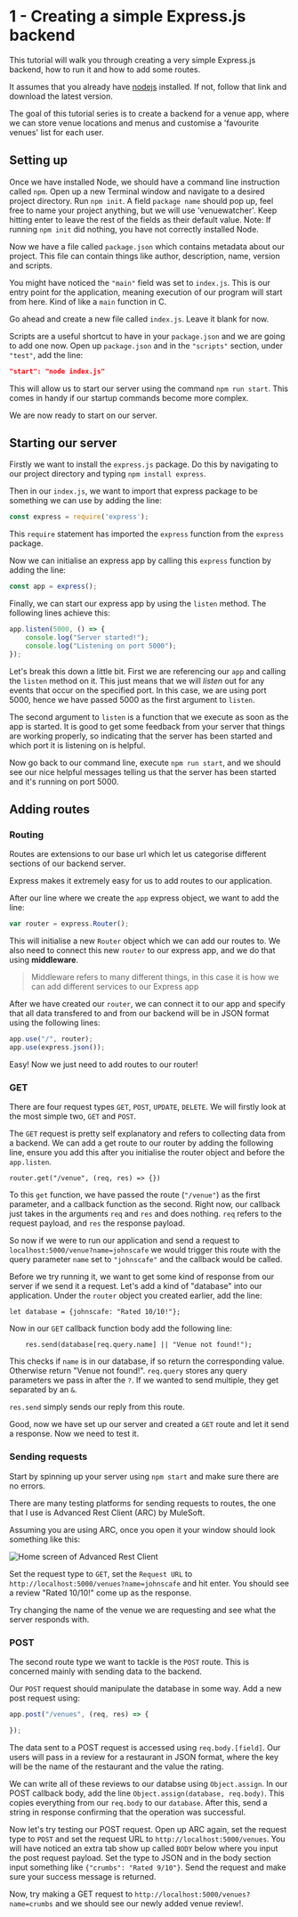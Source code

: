 # 1 - Creating a simple Express.js backend
This tutorial will walk you through creating a very simple Express.js backend, how to run it and how to add some routes.

It assumes that you already have [nodejs](https://nodejs.org/en/) installed. If not, follow that link and download the latest version.

The goal of this tutorial series is to create a backend for a venue app, where we can store venue locations and menus and customise a 'favourite venues' list for each user.

## Setting up
Once we have installed Node, we should have a command line instruction called `npm`. Open up a new Terminal window and navigate to a desired project directory. Run `npm init`. A field `package name` should pop up, feel free to name your project anything, but we will use 'venuewatcher'. Keep hitting enter to leave the rest of the fields as their default value. Note: If running `npm init` did nothing, you have not correctly installed Node.

Now we have a file called `package.json` which contains metadata about our project. This file can contain things like author, description, name, version and scripts.

You might have noticed the `"main"` field was set to `index.js`. This is our entry point for the application, meaning execution of our program will start from here. Kind of like a `main` function in C.

Go ahead and create a new file called `index.js`. Leave it blank for now.

Scripts are a useful shortcut to have in your `package.json` and we are going to add one now. Open up `package.json` and in the `"scripts"` section, under `"test"`, add the line:

```json
"start": "node index.js"
```

This will allow us to start our server using the command `npm run start`. This comes in handy if our startup commands become more complex.

We are now ready to start on our server.

## Starting our server
Firstly we want to install the `express.js` package. Do this by navigating to our project directory and typing `npm install express`.

Then in our `index.js`, we want to import that express package to be something we can use by adding the line:

```javascript
const express = require('express');
```

This `require` statement has imported the `express` function from the `express` package.

Now we can initialise an express app by calling this `express` function by adding the line:


```javascript
const app = express();
```

Finally, we can start our express app by using the `listen` method. The following lines achieve this:

```javascript
app.listen(5000, () => {
    console.log("Server started!");
    console.log("Listening on port 5000");
});
```

Let's break this down a little bit. First we are referencing our `app` and calling the `listen` method on it. This just means that we will *listen* out for any events that occur on the specified port. In this case, we are using port 5000, hence we have passed 5000 as the first argument to `listen`.

The second argument to `listen` is a function that we execute as soon as the app is started. It is good to get some feedback from your server that things are working properly, so indicating that the server has been started and which port it is listening on is helpful.

Now go back to our command line, execute `npm run start`, and we should see our nice helpful messages telling us that the server has been started and it's running on port 5000.

## Adding routes
### Routing
Routes are extensions to our base url which let us categorise different sections of our backend server.

Express makes it extremely easy for us to add routes to our application.

After our line where we create the `app` express object, we want to add the line:
```javascript
var router = express.Router();
```

This will initialise a new `Router` object which we can add our routes to. We also need to connect this new `router` to our express app, and we do that using **middleware**.

> Middleware refers to many different things, in this case it is how we can add different services to our Express app

After we have created our `router`, we can connect it to our app and specify that all data transfered to and from our backend will be in JSON format using the following lines:

```javascript
app.use("/", router);
app.use(express.json());
```

Easy! Now we just need to add routes to our router!

### GET
There are four request types `GET`, `POST`, `UPDATE`, `DELETE`. We will firstly look at the most simple two, `GET` and `POST`.

The `GET` request is pretty self explanatory and refers to collecting data from a backend. We can add a get route to our router by adding the following line, ensure you add this after you initialise the router object and before the `app.listen`.

```
router.get("/venue", (req, res) => {})
```

To this `get` function, we have passed the route (`"/venue"`) as the first parameter, and a callback function as the second. Right now, our callback just takes in the arguments `req` and `res` and does nothing. `req` refers to the request payload, and `res` the response payload.

So now if we were to run our application and send a request to `localhost:5000/venue?name=johnscafe` we would trigger this route with the query parameter `name` set to `"johnscafe"` and the callback would be called.

Before we try running it, we want to get some kind of response from our server if we send it a request. Let's add a kind of "database" into our application. Under the `router` object you created earlier, add the line:
```
let database = {johnscafe: "Rated 10/10!"};
```

Now in our `GET` callback function body add the following line:

```
    res.send(database[req.query.name] || "Venue not found!");
```

This checks if `name` is in our database, if so return the corresponding value. Otherwise return "Venue not found!". `req.query` stores any query parameters we pass in after the `?`. If we wanted to send multiple, they get separated by an `&`.

`res.send` simply sends our reply from this route.

Good, now we have set up our server and created a `GET` route and let it send a response. Now we need to test it.

### Sending requests
Start by spinning up your server using `npm start` and make sure there are no errors.

There are many testing platforms for sending requests to routes, the one that I use is Advanced Rest Client (ARC) by MuleSoft.

Assuming you are using ARC, once you open it your window should look something like this:

![Home screen of Advanced Rest Client](https://i.imgur.com/T4JArjX.png)

Set the request type to `GET`, set the `Request URL` to `http://localhost:5000/venues?name=johnscafe` and hit enter. You should see a review "Rated 10/10!"  come up as the response.

Try changing the name of the venue we are requesting and see what the server responds with.

### POST
The second route type we want to tackle is the `POST` route. This is concerned mainly with sending data to the backend.

Our `POST` request should manipulate the database in some way. Add a new post request using:

```javascript
app.post("/venues", (req, res) => {

});
```

The data sent to a POST request is accessed using `req.body.[field]`. Our users will pass in a review for a restaurant in JSON format, where the key will be the name of the restaurant and the value the rating.

We can write all of these reviews to our databse using `Object.assign`. In our POST callback body, add the line `Object.assign(database, req.body)`. This copies everything from our `req.body` to our `database`. After this, send a string in response confirming that the operation was successful.

Now let's try testing our POST request. Open up ARC again, set the request type to `POST` and set the request URL to `http://localhost:5000/venues`. You will have noticed an extra tab show up called `BODY` below where you input the post request payload. Set the type to JSON and in the body section input something like `{"crumbs": "Rated 9/10"}`. Send the request and make sure your success message is returned.

Now, try making a GET request to `http://localhost:5000/venues?name=crumbs` and we should see our newly added venue review!. 
